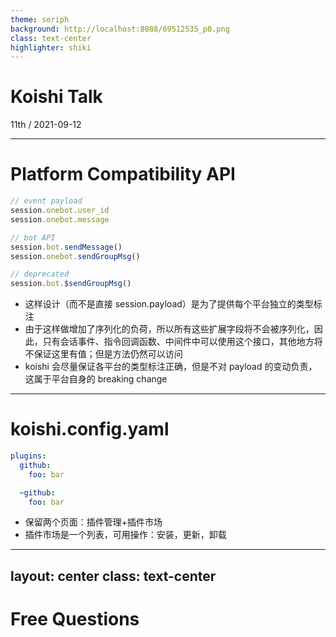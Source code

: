 ```yaml
---
theme: seriph
background: http://localhost:8888/69512535_p0.png
class: text-center
highlighter: shiki
---
```


# Koishi Talk

<div class="opacity-80">
11th / 2021-09-12
</div>

---

# Platform Compatibility API

```ts
// event payload
session.onebot.user_id
session.onebot.message

// bot API
session.bot.sendMessage()
session.onebot.sendGroupMsg()

// deprecated
session.bot.$sendGroupMsg()
```

- 这样设计（而不是直接 session.payload）是为了提供每个平台独立的类型标注
- 由于这样做增加了序列化的负荷，所以所有这些扩展字段将不会被序列化，因此，只有会话事件、指令回调函数、中间件中可以使用这个接口，其他地方将不保证这里有值；但是方法仍然可以访问
- koishi 会尽量保证各平台的类型标注正确，但是不对 payload 的变动负责，这属于平台自身的 breaking change

---

# koishi.config.yaml

```yaml
plugins:
  github:
    foo: bar

  ~github:
    foo: bar
```

- 保留两个页面：插件管理+插件市场
- 插件市场是一个列表，可用操作：安装，更新，卸载

---
layout: center
class: text-center
---

# Free Questions
